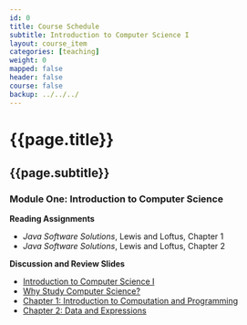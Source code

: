 ```yaml
---
id: 0 
title: Course Schedule
subtitle: Introduction to Computer Science I 
layout: course_item 
categories: [teaching]
weight: 0
mapped: false
header: false 
course: false 
backup: ../../../
---
```


# {{page.title}}

## {{page.subtitle}}

### Module One: Introduction to Computer Science  

**Reading Assignments**

- <em>Java Software Solutions</em>, Lewis and Loftus, Chapter 1
- <em>Java Software Solutions</em>, Lewis and Loftus, Chapter 2

**Discussion and Review Slides**

<ul>

  <li> <a target="_blank" href ="{{site.baseurl}}teaching/cs111F2014/provide/slides/cs111-introduction.html">Introduction to Computer Science I</a>

  <li> <a target="_blank" href ="{{site.baseurl}}teaching/cs111F2014/provide/slides/cs111-whystudycomputerscience.html">Why Study Computer Science?</a>

  <li> <a target="_blank" href ="{{site.baseurl}}teaching/cs111F2014/provide/slides/cs111-chapter1.html">Chapter 1: Introduction to Computation and Programming</a>

  <li> <a target="_blank" href ="{{site.baseurl}}teaching/cs111F2014/provide/slides/cs111-chapter2.html">Chapter 2: Data and Expressions</a>

</ul>



